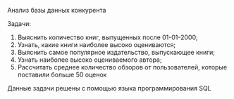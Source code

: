 Анализ базы данных конкурента

Задачи: 
1. Выяснить количество книг, выпущенных после 01-01-2000; 
2. Узнать, какие книги наиболее высоко оцениваются; 
3. Выяснить самое популярное издательство, выпускающее книги; 
4. Узнать наиболее высоко оцениваемого автора; 
5. Рассчитать среднее количество обзоров от пользователей, которые поставили больше 50 оценок

Данные задачи решены с помощью языка программирования SQL
 
